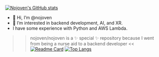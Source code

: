 [![Nojoven's GitHub stats](https://github-readme-stats.vercel.app/api?username=nojoven&show_icons=true&theme=radical)](https://github.com/nojoven/github-readme-stats)
- 👋 Hi, I’m @nojoven
- 👀 I’m interested in backend development, AI, and XR.
- I have some experience with Python and AWS Lambda.
>> nojoven/nojoven is a ✨ special ✨ repository because I went from being a nurse aid to a backend developer <<
[![Readme Card](https://github-readme-stats.vercel.app/api/pin/?username=nojoven&repo=peaks)](https://github.com/nojoven/github-readme-stats)
[![Top Langs](https://github-readme-stats.vercel.app/api/top-langs/?username=nojoven)](https://github.com/nojoven/peaks)
